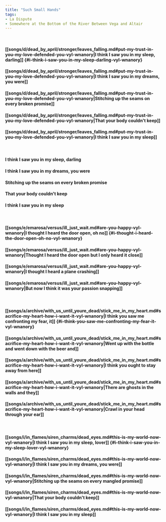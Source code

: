 ```yaml
---
title: "Such Small Hands"
tags:
- La Dispute
- Somewhere at the Bottom of the River Between Vega and Altair
---
```

&nbsp;
#### [[songs/d/dead_by_april/stronger/leaves_falling.md#put-my-trust-in-you-my-love-defended-you-vyl-wnanory|I think I saw you in my sleep, darling]] {#i-think-i-saw-you-in-my-sleep-darling-vyl-wnanory}
#### [[songs/d/dead_by_april/stronger/leaves_falling.md#put-my-trust-in-you-my-love-defended-you-vyl-wnanory|I think I saw you in my dreams, you were]]
#### [[songs/d/dead_by_april/stronger/leaves_falling.md#put-my-trust-in-you-my-love-defended-you-vyl-wnanory|Stitching up the seams on every broken promise]]
#### [[songs/d/dead_by_april/stronger/leaves_falling.md#put-my-trust-in-you-my-love-defended-you-vyl-wnanory|That your body couldn't keep]]
#### [[songs/d/dead_by_april/stronger/leaves_falling.md#put-my-trust-in-you-my-love-defended-you-vyl-wnanory|I think I saw you in my sleep]]
&nbsp;
#### I think I saw you in my sleep, darling
#### I think I saw you in my dreams, you were
#### Stitching up the seams on every broken promise
#### That your body couldn't keep
#### I think I saw you in my sleep
&nbsp;
#### [[songs/e/emarosa/versus/ill_just_wait.md#are-you-happy-vyl-wnanory|I thought I heard the door open, oh no]] {#i-thought-i-heard-the-door-open-oh-no-vyl-wnanory}
#### [[songs/e/emarosa/versus/ill_just_wait.md#are-you-happy-vyl-wnanory|Thought I heard the door open but I only heard it close]]
#### [[songs/e/emarosa/versus/ill_just_wait.md#are-you-happy-vyl-wnanory|I thought I heard a plane crashing]]
#### [[songs/e/emarosa/versus/ill_just_wait.md#are-you-happy-vyl-wnanory|But now I think it was your passion snapping]]
&nbsp;
#### [[songs/a/archive/with_us_until_youre_dead/stick_me_in_my_heart.md#sacrifice-my-heart-how-i-want-it-vyl-wnanory|I think you saw me confronting my fear, it]] {#i-think-you-saw-me-confronting-my-fear-it-vyl-wnanory}
#### [[songs/a/archive/with_us_until_youre_dead/stick_me_in_my_heart.md#sacrifice-my-heart-how-i-want-it-vyl-wnanory|Went up with the bottle and went down with the beer and]]
#### [[songs/a/archive/with_us_until_youre_dead/stick_me_in_my_heart.md#sacrifice-my-heart-how-i-want-it-vyl-wnanory|I think you ought to stay away from here]]
#### [[songs/a/archive/with_us_until_youre_dead/stick_me_in_my_heart.md#sacrifice-my-heart-how-i-want-it-vyl-wnanory|There are ghosts in the walls and they]]
#### [[songs/a/archive/with_us_until_youre_dead/stick_me_in_my_heart.md#sacrifice-my-heart-how-i-want-it-vyl-wnanory|Crawl in your head through your ear]]
&nbsp;
#### [[songs/i/in_flames/siren_charms/dead_eyes.md#this-is-my-world-now-vyl-wnanory|I think I saw you in my sleep, lover]] {#i-think-i-saw-you-in-my-sleep-lover-vyl-wnanory}
#### [[songs/i/in_flames/siren_charms/dead_eyes.md#this-is-my-world-now-vyl-wnanory|I think I saw you in my dreams, you were]]
#### [[songs/i/in_flames/siren_charms/dead_eyes.md#this-is-my-world-now-vyl-wnanory|Stitching up the seams on every mangled promise]]
#### [[songs/i/in_flames/siren_charms/dead_eyes.md#this-is-my-world-now-vyl-wnanory|That your body couldn't keep]]
#### [[songs/i/in_flames/siren_charms/dead_eyes.md#this-is-my-world-now-vyl-wnanory|I think I saw you in my sleep]]
